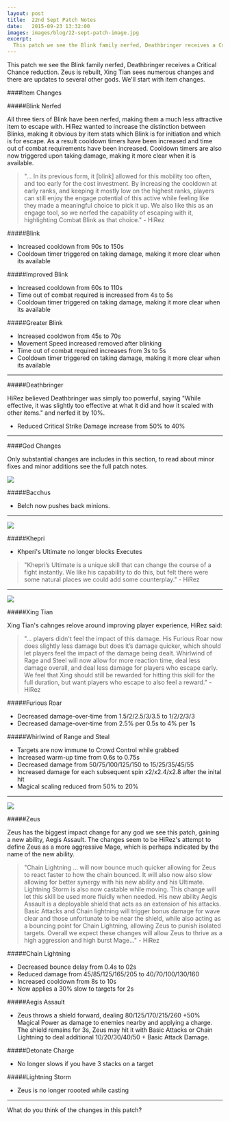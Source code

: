 ```yaml
---
layout: post
title:  22nd Sept Patch Notes
date:   2015-09-23 13:32:00
images: images/blog/22-sept-patch-image.jpg
excerpt:
  This patch we see the Blink family nerfed, Deathbringer receives a Critical Chance reduction. Zeus is rebuilt, Xing Tian sees numerous changes and there are updates to several other gods.
---
```


This patch we see the Blink family nerfed, Deathbringer receives a Critical Chance reduction. Zeus is rebuilt, Xing Tian sees numerous changes and there are updates to several other gods. We'll start with item changes.

####Item Changes

#####Blink Nerfed

All three tiers of Blink have been nerfed, making them a much less attractive item to escape with. HiRez wanted to increase the distinction between Blinks, making it obvious by item stats which Blink is for initiation and which is for escape. As a result cooldown timers have been increased and time out of combat requirements have been increased. Cooldown timers are also now triggered upon taking damage, making it more clear when it is available.

>"... In its previous form, it [blink] allowed for this mobility too often, and too early for the cost investment. By increasing the cooldown at early ranks, and keeping it mostly low on the highest ranks, players can still enjoy the engage potential of this active while feeling like they made a meaningful choice to pick it up. We also like this as an engage tool, so we nerfed the capability of escaping with it, highlighting Combat Blink as that choice." - HiRez

#####Blink

+ Increased cooldown from 90s to 150s
+ Cooldown timer triggered on taking damage, making it more clear when its available

#####Improved Blink

+ Increased cooldown from 60s to 110s
+ Time out of combat required is increased from 4s to 5s
+ Cooldown timer triggered on taking damage, making it more clear when its available

#####Greater Blink

+ Increased cooldwon from 45s to 70s
+ Movement Speed increased removed after blinking
+ Time out of combat required increases from 3s to 5s
+ Cooldown timer triggered on taking damage, making it more clear when its available

***

#####Deathbringer

HiRez believed Deathbringer was simply too powerful, saying "While effective, it was slightly too effective at what it did and how it scaled with other items." and nerfed it by 10%.

+ Reduced Critical Strike Damage increase from 50% to 40%

***

####God Changes

Only substantial changes are includes in this section, to read about minor fixes and minor additions see the full patch notes.

![](http://etims1.github.io/images/blog/bacchus-inpost.jpg)

#####Bacchus

+ Belch now pushes back minions.

***

![](http://etims1.github.io/images/blog/khepri-inpost.jpg)

#####Khepri

+ Khperi's Ultimate no longer blocks Executes

> "Khepri’s Ultimate is a unique skill that can change the course of a fight instantly. We like his capability to do this, but felt there were some natural places we could add some counterplay." - HiRez

***

![](http://etims1.github.io/images/blog/xing-tian-inpost.jpg)

#####Xing Tian

Xing Tian's cahnges relove around improving player experience, HiRez said:

> "... players didn't feel the impact of this damage. His Furious Roar now does slightly less damage but does it’s damage quicker, which should let players feel the impact of the damage being dealt. Whirlwind of Rage and Steel will now allow for more reaction time, deal less damage overall, and deal less damage for players who escape early. We feel that Xing should still be rewarded for hitting this skill for the full duration, but want players who escape to also feel a reward." - HiRez

#####Furious Roar

+ Decreased damage-over-time from 1.5/2/2.5/3/3.5 to 1/2/2/3/3
+ Decreased damage-over-time from 2.5% per 0.5s to 4% per 1s

#####Whirlwind of Range and Steal

+ Targets are now immune to Crowd Control while grabbed
+ Increased warm-up time from 0.6s to 0.75s
+ Decreased damage from 50/75/100/125/150 to 15/25/35/45/55
+ Increased damage for each subsequent spin x2/x2.4/x2.8 after the inital hit
+ Magical scaling reduced from 50% to 20%

***

![](http://etims1.github.io/images/blog/zeus-inpost.jpg)

#####Zeus

Zeus has the biggest impact change for any god we see this patch, gaining a new ability, Aegis Assault. The changes seem to be HiRez's attempt to define Zeus as a more aggressive Mage, which is perhaps indicated by the name of the new ability.

> "Chain Lightning ... will now bounce much quicker allowing for Zeus to react faster to how the chain bounced. It will also now also slow allowing for better synergy with his new ability and his Ultimate. Lightning Storm is also now castable while moving. This change will let this skill be used more fluidly when needed. His new ability Aegis Assault is a deployable shield that acts as an extension of his attacks. Basic Attacks and Chain lightning will trigger bonus damage for wave clear and those unfortunate to be near the shield, while also acting as a bouncing point for Chain Lightning, allowing Zeus to punish isolated targets. Overall we expect these changes will allow Zeus to thrive as a high aggression and high burst Mage..." - HiRez

#####Chain Lightning

+ Decreased bounce delay from 0.4s to 02s
+ Reduced damage from 45/85/125/165/205 to 40/70/100/130/160
+ Increased cooldown from 8s to 10s
+ Now applies a 30% slow to targets for 2s

#####Aegis Assault

+ Zeus throws a shield forward, dealing 80/125/170/215/260 +50% Magical Power as damage to enemies nearby and applying a charge. The shield remains for 3s, Zeus may hit it with Basic Attacks or Chain Lightning to deal additional 10/20/30/40/50 + Basic Attack Damage.

#####Detonate Charge

+ No longer slows if you have 3 stacks on a target

#####Lightning Storm

+ Zeus is no longer roooted while casting

***

What do you think of the changes in this patch?